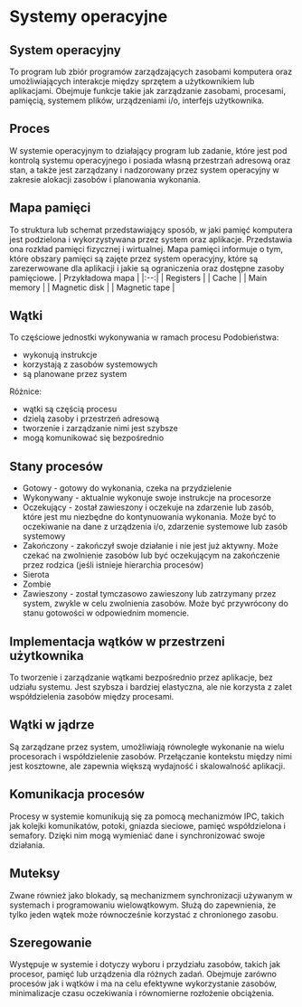 # Systemy operacyjne
## System operacyjny
To program lub zbiór programów zarządzających zasobami komputera oraz umożliwiających interakcje między sprzętem a użytkownikiem lub aplikacjami. Obejmuje funkcje takie jak zarządzanie zasobami, procesami, pamięcią, systemem plików, urządzeniami i/o, interfejs użytkownika.

## Proces
W systemie operacyjnym to działający program lub zadanie, które jest pod kontrolą systemu operacyjnego i posiada własną przestrzań adresową oraz stan, a także jest zarządzany i nadzorowany przez system operacyjny w zakresie alokacji zasobów i planowania wykonania.

## Mapa pamięci
To struktura lub schemat przedstawiający sposób, w jaki pamięć komputera jest podzielona i wykorzystywana przez system oraz aplikacje. Przedstawia ona rozkład pamięci fizycznej i wirtualnej. Mapa pamięci informuje o tym, które obszary pamięci są zajęte przez system operacyjny, które są zarezerwowane dla aplikacji i jakie są ograniczenia oraz dostępne zasoby pamięciowe.
| Przykładowa mapa |
|:--:|
| Registers |
| Cache | 
| Main memory |
| Magnetic disk |
| Magnetic tape |

## Wątki
To częściowe jednostki wykonywania w ramach procesu
Podobieństwa:
- wykonują instrukcje
- korzystają z zasobów systemowych
- są planowane przez system

Różnice:
- wątki są częścią procesu
- dzielą zasoby i przestrzeń adresową
- tworzenie i zarządzanie nimi jest szybsze
- mogą komunikować się bezpośrednio

## Stany procesów
- Gotowy - gotowy do wykonania, czeka na przydzielenie
- Wykonywany - aktualnie wykonuje swoje instrukcje na procesorze
- Oczekujący - został zawieszony i oczekuje na zdarzenie lub zasób, które jest mu niezbędne do kontynuowania wykonania. Może być to oczekiwanie na dane z urządzenia i/o, zdarzenie systemowe lub zasób systemowy
- Zakończony - zakończył swoje działanie i nie jest już aktywny. Może czekać na zwolnienie zasobów lub być oczekującym na zakończenie przez rodzica (jeśli istnieje hierarchia procesów)
- Sierota
- Zombie
- Zawieszony - został tymczasowo zawieszony lub zatrzymany przez system, zwykle w celu zwolnienia zasobów. Może być przywrócony do stanu gotowości w odpowiednim momencie.

## Implementacja wątków w przestrzeni użytkownika
To tworzenie i zarządzanie wątkami bezpośrednio przez aplikacje, bez udziału systemu. Jest szybsza i bardziej elastyczna, ale nie korzysta z zalet współdzielenia zasobów między procesami.

## Wątki w jądrze
Są zarządzane przez system, umożliwiają równoległe wykonanie na wielu procesorach i współdzielenie zasobów.
Przełączanie kontekstu między nimi jest kosztowne, ale zapewnia większą wydajność i skalowalność aplikacji.

## Komunikacja procesów
Procesy w systemie komunikują się za pomocą mechanizmów IPC, takich jak kolejki komunikatów, potoki, gniazda sieciowe, pamięć współdzielona i semafory. Dzięki nim mogą wymieniać dane i synchronizować swoje działania.

## Muteksy
Zwane również jako blokady, są mechanizmem synchronizacji używanym w systemach i programowaniu wielowątkowym. Służą do zapewnienia, że tylko jeden wątek może równocześnie korzystać z chronionego zasobu.

## Szeregowanie
Występuje w systemie i dotyczy wyboru i przydziału zasobów, takich jak procesor, pamięć lub urządzenia dla różnych zadań. Obejmuje zarówno procesów jak i wątków i ma na celu efektywne wykorzystanie zasobów, minimalizacje czasu oczekiwania i równomierne rozłożenie obciążenia.

